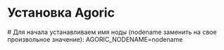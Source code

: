 <h1>Установка Agoric</h1>
# Для начала устанавливаем имя ноды (nodename заменить на свое произвольное значение):
AGORIC_NODENAME=nodename
